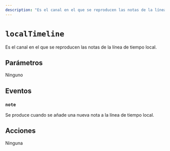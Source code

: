 ```yaml
---
description: "Es el canal en el que se reproducen las notas de la línea de tiempo local."
---
```


# `localTimeline`

Es el canal en el que se reproducen las notas de la línea de tiempo local.

## Parámetros

Ninguno

## Eventos

### `note`

<MkSchemaViewer :schema="{
 $ref: 'misskey://Note'
}"/>

Se produce cuando se añade una nueva nota a la línea de tiempo local.

## Acciones

Ninguna
